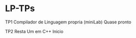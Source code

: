 # LP-TPs

TP1
  Compilador de Linguagem propria (miniLab)
    Quase pronto

TP2
  Resta Um em C++
    Inicio
